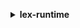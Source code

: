 **<details ><summary style="color:none;">lex-runtime</summary><blockquote>**

- **<details><summary style="color:none;"><b><u>delete-session</b></u></summary><blockquote>**

  * **<p style="color:none;">--bot-name</p>**
  * **<p style="color:none;">--bot-alias</p>**
  * **<p style="color:none;">--user-id</p>**
  * **<p style="color:none;">--cli-input-json</p>**
  * **<p style="color:none;">--cli-input-yaml</p>**
  * **<p style="color:none;">--generate-cli-skeleton</p>**

  </br>

  <p style="color:red;">Description</p>

  </br>

  ## **Examples**

  ```bash

  ```
  ```json

  ```

  </br>

- **<details><summary style="color:none;"><b><u>get-session</b></u></summary><blockquote>**

  * **<p style="color:none;">--bot-name</p>**
  * **<p style="color:none;">--bot-alias</p>**
  * **<p style="color:none;">--user-id</p>**
  * **<p style="color:none;">--checkpoint-label-filter</p>**
  * **<p style="color:none;">--cli-input-json</p>**
  * **<p style="color:none;">--cli-input-yaml</p>**
  * **<p style="color:none;">--generate-cli-skeleton</p>**

  </br>

  <p style="color:red;">Description</p>

  </br>

  ## **Examples**

  ```bash

  ```
  ```json

  ```

  </br>

- **<details><summary style="color:none;"><b><u>help</b></u></summary><blockquote>**

  * **<p style="color:none;"></p>**

  </br>

  <p style="color:red;">Description</p>

  </br>

  ## **Examples**

  ```bash

  ```
  ```json

  ```

  </br>

- **<details><summary style="color:none;"><b><u>post-content</b></u></summary><blockquote>**

  * **<p style="color:none;">--bot-name</p>**
  * **<p style="color:none;">--bot-alias</p>**
  * **<p style="color:none;">--user-id</p>**
  * **<p style="color:none;">--session-attributes</p>**
  * **<p style="color:none;">--request-attributes</p>**
  * **<p style="color:none;">--content-type</p>**
  * **<p style="color:none;">--accept</p>**
  * **<p style="color:none;">--input-stream</p>**
  * **<p style="color:none;">--active-contexts</p>**

  </br>

  <p style="color:red;">Description</p>

  </br>

  ## **Examples**

  ```bash

  ```
  ```json

  ```

  </br>

- **<details><summary style="color:none;"><b><u>post-text</b></u></summary><blockquote>**

  * **<p style="color:none;">--bot-name</p>**
  * **<p style="color:none;">--bot-alias</p>**
  * **<p style="color:none;">--user-id</p>**
  * **<p style="color:none;">--session-attributes</p>**
  * **<p style="color:none;">--request-attributes</p>**
  * **<p style="color:none;">--input-text</p>**
  * **<p style="color:none;">--active-contexts</p>**
  * **<p style="color:none;">--cli-input-json</p>**
  * **<p style="color:none;">--cli-input-yaml</p>**
  * **<p style="color:none;">--generate-cli-skeleton</p>**

  </br>

  <p style="color:red;">Description</p>

  </br>

  ## **Examples**

  ```bash

  ```
  ```json

  ```

  </br>

- **<details><summary style="color:none;"><b><u>put-session</b></u></summary><blockquote>**

  * **<p style="color:none;">--bot-name</p>**
  * **<p style="color:none;">--bot-alias</p>**
  * **<p style="color:none;">--user-id</p>**
  * **<p style="color:none;">--session-attributes</p>**
  * **<p style="color:none;">--dialog-action</p>**
  * **<p style="color:none;">--recent-intent-summary-view</p>**
  * **<p style="color:none;">--accept</p>**
  * **<p style="color:none;">--active-contexts</p>**

  </br>

  <p style="color:red;">Description</p>

  </br>

  ## **Examples**

  ```bash

  ```
  ```json

  ```

  </br>

</blockquote></details>
</blockquote></details>
</blockquote></details>
</blockquote></details>
</blockquote></details>
</blockquote></details>
</blockquote></details>
